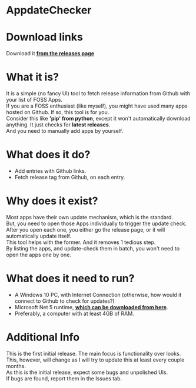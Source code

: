 # AppdateChecker

# Download links
Download it [**from the releases page**](https://github.com/JerloPH/AppdateChecker/releases)

# What it is?
It is a simple (no fancy UI) tool to fetch release information from Github with your list of FOSS Apps. <br>
If you are a FOSS enthusiast (like myself), you might have used many apps hosted on Github. If so, this tool is for you. <br>
Consider this like **'pip' from python**, except it won't automatically download anything. It just checks for **latest releases**. <br>
And you need to manually add apps by yourself.

# What does it do?
- Add entries with Github links.
- Fetch release tag from Github, on each entry.

# Why does it exist?
Most apps have their own update mechanism, which is the standard. <br>
But, you need to open those Apps individually to trigger the update check. <br>
After you open each one, you either go the release page, or it will automatically update itself. <br>
This tool helps with the former. And it removes 1 tedious step. <br>
By listing the apps, and update-check them in batch, you won't need to open the apps one by one.

# What does it need to run?
- A Windows 10 PC, with Internet Connection (otherwise, how would it connect to Github to check for updates?)
- Microsoft Net 5 runtime, [**which can be downloaded from here**](https://dotnet.microsoft.com/download/dotnet/5.0).
- Preferably, a computer with at least 4GB of RAM.

# Additional Info
This is the first initial release. The main focus is functionality over looks. <br>
This, however, will change as I will try to update this at least every couple months. <br>
As this is the initial release, expect some bugs and unpolished UIs. <br>
If bugs are found, report them in the Issues tab. <br>
